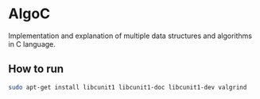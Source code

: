 # AlgoC

Implementation and explanation of multiple data structures and algorithms in C language.

## How to run

```sh
sudo apt-get install libcunit1 libcunit1-doc libcunit1-dev valgrind
```
